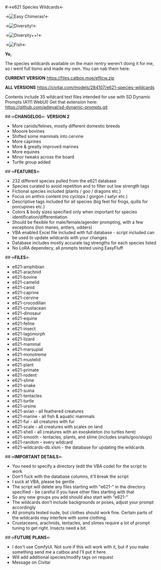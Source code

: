 #->e621 Species Wildcards<-

->![Easy Chimeras!](https://image.civitai.com/xG1nkqKTMzGDvpLrqFT7WA/7fd89e26-fd1b-4035-86d1-4d38f5165074/original=true/00000-790699257.jpeg)<-

->![Diversity!](https://image.civitai.com/xG1nkqKTMzGDvpLrqFT7WA/b41065e2-b3ea-4ef1-bfc0-c7980b474712/original=true/00012-1505333933.jpeg)<-

->![Diversity++!](https://image.civitai.com/xG1nkqKTMzGDvpLrqFT7WA/e4898264-21c0-4f87-862d-0e3b49b58fe1/original=true/00006-1652197322.jpeg)<-

->![Fish](https://image.civitai.com/xG1nkqKTMzGDvpLrqFT7WA/850f8678-d63b-46a5-aadc-0276a7229169/original=true/00000-1315884574.jpeg)<-

**Yo,**

The species wildcards available on the main rentry weren't doing it for me, so i went full tismo and made my own.
You can nab them here: 

**CURRENT VERSION**
https://files.catbox.moe/efllcw.zip

**ALL VERSIONS**
https://civitai.com/models/284107/e621-species-wildcards

Contents include 35 wildcard text files intended for use with SD Dynamic Prompts (A111 WebUI) 
Get that extension here: https://github.com/adieyal/sd-dynamic-prompts.git

##->**CHANGELOG**<-
**VERSION 2**
- More canids/felines, mostly different domestic breeds
- Mooore bovines
- Shifted some mammals into cervine 
- More caprines
- More & greatly improved marines
- More equines
- Minor tweaks across the board
- Turtle group added

##->**FEATURES**<-
- 232 different species pulled from the e621 database
- Species curated to avoid repetition and to filter out low strength tags
- Fictional species included (plants / goo / dragons etc.)
- Focus on anthro content (no cyclops / gorgon / satyr etc.)
- Descriptive tags included for all species (big feet for frogs, quills for porcupines etc.)
- Colors & body sizes specified only when important for species identification/differentiation 
- Should be flexible for male/female/agender prompting, with a few exceptions (lion manes, antlers, udders)
- VBA enabled Excel file included with full database - script included can be used to update wildcards with your changes
- Database includes mostly accurate tag strengths for each species listed
- No LoRA dependecy, all prompts tested using EasyFluff

##->**FILES**<-
- e621-amphibian
- e621-arachnid 
- e621-bovine
- e621-camelid 
- e621-canid 
- e621-caprine 
- e621-cervine 
- e621-crocodilian 
- e621-crustacean 
- e621-dinosaur 
- e621-equine 
- e621-feline 
- e621-insect 
- e621-lagomorph 
- e621-lizard 
- e621-mammal 
- e621-marsupial 
- e621-monotreme
- e621-mustelid 
- e621-plant 
- e621-primate
- e621-rodent 
- e621-slime
- e621-snake
- e621-suina
- e621-tentacles
- e621-turtle
- e621-ursine
- e621-avian - all feathered creatures 
- e621-marine - all fish & aquatic mammals
- e621-fur - all creatures with fur
- e621-scale - all creatures with scales on land
- e621-shell - all creatures with an exoskeleton (no turtles here)
- e621-smooth - tentacles, plants, and slime (includes snails/goo/slugs)
- e621-random - every wildcard
- e621-wildcards-db.xlsm - the database for updating the wildcards

##->**IMPORTANT DETAILS**<-
- You need to specify a directory (edit the VBA code) for the script to work
- Don't fuck with the database columns, it'll break the script
- I suck at VBA, please be gentle
- The script will delete any files starting with "e621-" in the directory specified - be careful if you have other files starting with that
- So any new groups you add should also start with "e621-"
- The wildcards don't include backgrounds or poses, adjust your prompt accordingly 
- All prompts tested nude, but clothes should work fine. Certain parts of the wildcards may interfere with some clothing.
- Crustaceans, arachnids, tentacles, and slimes require a lot of prompt tuning to get right. Insects need a bit.

##->**FUTURE PLANS**<-
- I don't use ComfyUI. Not sure if this will work with it, but if you make something send me a catbox and I'll put it here.
- Will add additional species/modify tags on request
- Message on Civitai